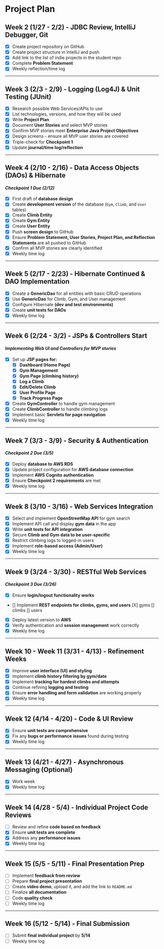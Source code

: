 # **Project Plan**

## **Week 2 (1/27 - 2/2) - JDBC Review, IntelliJ Debugger, Git**
- [X] Create project repository on GitHub
- [X] Create project structure in IntelliJ and push
- [X] Add link to the list of indie projects in the student repo
- [X] Complete **Problem Statement**
- [X] Weekly reflection/time log

---

## **Week 3 (2/3 - 2/9) - Logging (Log4J) & Unit Testing (JUnit)**
- [X] Research possible Web Services/APIs to use
- [X] List technologies, versions, and how they will be used
- [X] Write **Project Plan**
- [X] Document **User Stories** and select MVP stories
- [X] Confirm MVP stories meet **Enterprise Java Project Objectives**
- [X] Design screens - ensure all MVP user stories are covered
- [X] Triple-check for **Checkpoint 1**
- [X] Update **journal/time log/reflection**

---

## **Week 4 (2/10 - 2/16) - Data Access Objects (DAOs) & Hibernate**
#### *Checkpoint 1 Due (2/12)*
- [X] First draft of **database design**
- [X] Create **development version** of the database (`Gym`, `Climb`, and `User` tables)
- [X] Create **Climb Entity**
- [X] Create **Gym Entity**
- [X] Create **User Entity**
- [X] Push **screen design** to GitHub
- [X] Ensure **Problem Statement, User Stories, Project Plan, and Reflection Statements** are all pushed to GitHub
- [X] Confirm all MVP stories are clearly identified
- [X] Weekly time log

---

## **Week 5 (2/17 - 2/23) - Hibernate Continued & DAO Implementation**
- [X] Create a **GenericDao** for all entities with basic CRUD operations
- [X] Use **GenericDao** for Climb, Gym, and User management
- [X] Configure Hibernate **(dev and test environments)**
- [X] Create **unit tests for DAOs**
- [X] Weekly time log

---

## **Week 6 (2/24 - 3/2) - JSPs & Controllers Start**
#### *Implementing Web UI and Controllers for MVP stories*
- [X] Set up **JSP pages for:**
    - [X] **Dashboard (Home Page)**
    - [X] **Gym Management**
    - [X] **Gym Page (climbing history)**
    - [X] **Log a Climb**
    - [X] **Edit/Delete Climb**
    - [X] **User Profile Page**
    - [X] **Track Progress Page**
- [X] Create **GymController** to handle gym management
- [X] Create **ClimbController** to handle climbing logs
- [X] Implement basic **Servlets for page navigation**
- [X] Weekly time log

---

## **Week 7 (3/3 - 3/9) - Security & Authentication**
#### *Checkpoint 2 Due (3/5)*
- [X] Deploy **database to AWS RDS**
- [X] Update project configuration for **AWS database connection**
- [X] Implement **AWS Cognito authentication**
- [X] Ensure **Checkpoint 2 requirements** are met
- [X] Weekly time log

---

## **Week 8 (3/10 - 3/16) - Web Services Integration**
- [X] Select and implement **OpenStreetMap API** for gym search
- [X] Implement API call and display **gym data** in the app
- [X] Write **unit tests for API integration**
- [X] Secure **Climb and Gym data to be user-specific**
- [X] Restrict climbing logs to logged-in users
- [X] Implement **role-based access (Admin/User)**
- [X] Weekly time log

---

## **Week 9 (3/24 - 3/30) - RESTful Web Services**
#### *Checkpoint 3 Due (3/26)*
- [X] Ensure **login/logout functionality works**
- [] Implement **REST endpoints for climbs, gyms, and users** 
    [X] gyms
    [] climbs
    [] users

- [X] Deploy latest version to **AWS**
- [X] Verify authentication and **session management** work correctly
- [X] Weekly time log

---

## **Week 10 - Week 11 (3/31 - 4/13) - Refinement Weeks**
- [X] Improve **user interface (UI) and styling**
- [X] Implement **climb history filtering by gym/date**
- [X] Implement **tracking for hardest climbs and attempts**
- [X] Continue refining **logging and testing**
- [X] Ensure **error handling and form validation** are working properly
- [X] Weekly time log

---

## **Week 12 (4/14 - 4/20) - Code & UI Review**
- [X] Ensure **unit tests are comprehensive**
- [X] Fix any **bugs or performance issues** found during testing
- [X] Weekly time log

---

## **Week 13 (4/21 - 4/27) - Asynchronous Messaging (Optional)**
- [X] Work week
- [X] Weekly time log

---

## **Week 14 (4/28 - 5/4) - Individual Project Code Reviews**
- [ ] Review and refine **code based on feedback**
- [X] Ensure **unit tests are complete**
- [X] Address any **performance issues**
- [X] Weekly time log

---

## **Week 15 (5/5 - 5/11) - Final Presentation Prep**
- [ ] Implement **feedback from review**
- [ ] Prepare **final project presentation**
- [ ] Create **video demo**, upload it, and add the link to `README.md`
- [ ] Finalize **all documentation**
- [ ] Code **quality check**
- [ ] Weekly time log

---

## **Week 16 (5/12 - 5/14) - Final Submission**
- [ ] Submit **final individual project** by **5/14**
- [ ] Weekly time log